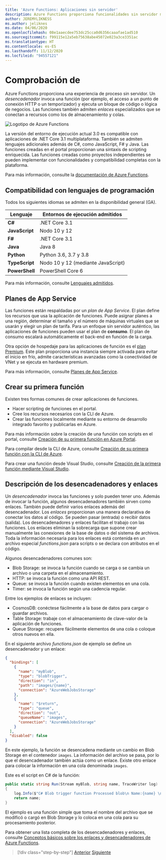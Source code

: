 ```yaml
---
title: 'Azure Functions: Aplicaciones sin servidor'
description: Azure Functions proporciona funcionalidades sin servidor mediante varios lenguajes (C#, JavaScript, Java) y plataformas para proporcionar código de escalado instantáneo orientado a eventos.
author: JEREMYLIKNESS
ms.author: jeliknes
ms.date: 04/06/2020
ms.openlocfilehash: 08e1aaecdee753dc25cca0d6356caaafae1ad510
ms.sourcegitcommit: f99115e12a5eb75638abe45072e023a3ce3351ac
ms.translationtype: HT
ms.contentlocale: es-ES
ms.lasthandoff: 11/12/2020
ms.locfileid: "94557121"
---
```

# <a name="azure-functions"></a>Comprobación de

Azure Functions proporciona una experiencia de proceso sin servidor. Un *desencadenador* invoca una función (por ejemplo, el acceso a un punto de conexión HTTP o un temporizador) y ejecuta un bloque de código o lógica de negocios. Las funciones también admiten *enlaces* especializados que se conectan a recursos como los de almacenamiento y colas.

![Logotipo de Azure Functions](./media/azure-functions-logo.png)

La versión del entorno de ejecución actual 3.0 es compatible con aplicaciones de .NET Core 3.1 multiplataforma. También se admiten lenguajes adicionales además de C#, como JavaScript, F# y Java. Las funciones creadas en el portal proporcionan una sintaxis de scripting enriquecida. Las funciones creadas como proyectos independientes se pueden implementar con funcionalidades y compatibilidad completas con la plataforma.

Para más información, consulte la [documentación de Azure Functions](/azure/azure-functions).

## <a name="programming-language-support"></a>Compatibilidad con lenguajes de programación

Todos los siguientes idiomas se admiten en la disponibilidad general (GA).

|Lenguaje      |Entornos de ejecución admitidos|
|--------------|------------------|
|**C#**        |.NET Core 3.1     |
|**JavaScript**|Nodo 10 y 12      |
|**F#**        |.NET Core 3.1     |
|**Java**      |Java 8            |
|**Python**    |Python 3.6, 3.7 y 3.8|
|**TypeScript**|Nodo 10 y 12 (mediante JavaScript)|
|**PowerShell**|PowerShell Core 6|

Para más información, consulte [Lenguajes admitidos](/azure/azure-functions/supported-languages).

## <a name="app-service-plans"></a>Planes de App Service

Las funciones están respaldadas por un *plan de App Service*. El plan define los recursos que usa la aplicación de funciones. Puede asignar planes a una región, determinar el tamaño y el número de máquinas virtuales que se usarán y elegir un plan de tarifa. Para un enfoque sin servidor auténtico, las aplicaciones de funciones pueden usar el plan de **consumo**. El plan de consumo escalará automáticamente el back-end en función de la carga.

Otra opción de hospedaje para las aplicaciones de función es el [plan Premium](/azure/azure-functions/functions-premium-plan). Este plan proporciona una instancia siempre activada para evitar el inicio en frío, admite características avanzadas como la conectividad de VNet y se ejecuta en hardware premium.

Para más información, consulte [Planes de App Service](/azure/app-service/azure-web-sites-web-hosting-plans-in-depth-overview).

## <a name="create-your-first-function"></a>Crear su primera función

Existen tres formas comunes de crear aplicaciones de funciones.

- Hacer scripting de funciones en el portal.
- Cree los recursos necesarios con la CLI de Azure.
- Crear las funciones localmente mediante su entorno de desarrollo integrado favorito y publicarlas en Azure.

Para más información sobre la creación de una función con scripts en el portal, consulte [Creación de su primera función en Azure Portal](/azure/azure-functions/functions-create-first-azure-function).

Para compilar desde la CLI de Azure, consulte [Creación de su primera función con la CLI de Azure](/azure/azure-functions/functions-create-first-azure-function-azure-cli).

Para crear una función desde Visual Studio, consulte [Creación de la primera función mediante Visual Studio](/azure/azure-functions/functions-create-your-first-function-visual-studio).

## <a name="understand-triggers-and-bindings"></a>Descripción de los desencadenadores y enlaces

Un *desencadenador* invoca las funciones y solo pueden tener uno. Además de invocar la función, algunos desencadenadores también sirven como enlaces. También puede definir varios enlaces además del desencadenador. Los *enlaces* proporcionan una manera declarativa de conectar los datos al código. Se pueden pasar (entrada) o recibir datos (salida). Los desencadenadores y enlaces facilitan el trabajo con las funciones. Los enlaces eliminan la sobrecarga que supone crear manualmente las conexiones de la base de datos o del sistema de archivos. Toda la información necesaria para los enlaces está contenida en un archivo especial *functions.json* para scripts o se declara con atributos en el código.

Algunos desencadenadores comunes son:

- Blob Storage: se invoca la función cuando se carga o se cambia un archivo o una carpeta en el almacenamiento.
- HTTP: se invoca la función como una API REST.
- Queue: se invoca la función cuando existen elementos en una cola.
- Timer: se invoca la función según una cadencia regular.

Entre los ejemplos de enlaces se incluyen:

- CosmosDB: conéctese fácilmente a la base de datos para cargar o guardar archivos.
- Table Storage: trabaje con el almacenamiento de clave-valor de la aplicación de funciones.
- Queue Storage: recupere fácilmente elementos de una cola o coloque otros nuevos en ella.

En el siguiente archivo *functions.json* de ejemplo se define un desencadenador y un enlace:

```json
{
  "bindings": [
    {
      "name": "myBlob",
      "type": "blobTrigger",
      "direction": "in",
      "path": "images/{name}",
      "connection": "AzureWebJobsStorage"
    },
    {
      "name": "$return",
      "type": "queue",
      "direction": "out",
      "queueName": "images",
      "connection": "AzureWebJobsStorage"
    }
  ],
  "disabled": false
}
```

En este ejemplo, la función se desencadena mediante un cambio en Blob Storage en el contenedor `images`. La información del archivo se pasa, por lo que el desencadenador también actúa como un enlace. Existe otro enlace para colocar la información en una cola denominada `images`.

Este es el script en C# de la función:

```csharp
public static string Run(Stream myBlob, string name, TraceWriter log)
{
    log.Info($"C# Blob trigger function Processed blob\n Name:{name} \n Size: {myBlob.Length} Bytes");
    return name;
}
```

El ejemplo es una función simple que toma el nombre del archivo que se modificó o cargó en Blob Storage y lo coloca en una cola para su procesamiento posterior.

Para obtener una lista completa de los desencadenadores y enlaces, consulte [Conceptos básicos sobre los enlaces y desencadenadores de Azure Functions](/azure/azure-functions/functions-triggers-bindings).

>[!div class="step-by-step"]
>[Anterior](azure-serverless-platform.md)
>[Siguiente](application-insights.md)
